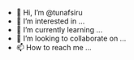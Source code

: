- 👋 Hi, I’m @tunafsiru
- 👀 I’m interested in ...
- 🌱 I’m currently learning ...
- 💞️ I’m looking to collaborate on ...
- 📫 How to reach me ...

<!---
tunafsiru/tunafsiru is a ✨ special ✨ repository because its `README.md` (this file) appears on your GitHub profile.
You can click the Preview link to take a look at your changes.
--->
